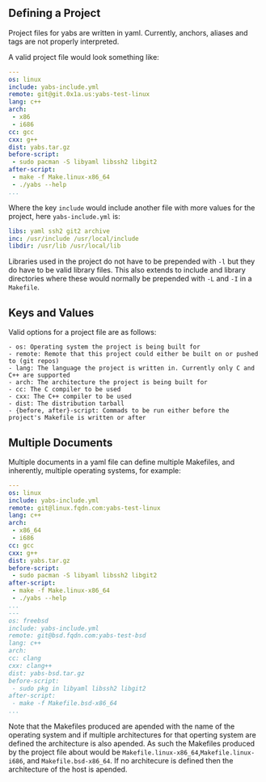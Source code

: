 ## Defining a Project
Project files for yabs are written in yaml. Currently, anchors, aliases and tags 
are not properly
interpreted.

A valid project file would look something like:
```YAML
---
os: linux
include: yabs-include.yml
remote: git@git.0x1a.us:yabs-test-linux
lang: c++
arch:
 - x86
 - i686
cc: gcc
cxx: g++
dist: yabs.tar.gz
before-script:
 - sudo pacman -S libyaml libssh2 libgit2
after-script:
 - make -f Make.linux-x86_64
 - ./yabs --help
...
```
Where the key `include` would include another file with more values 
for the project, here `yabs-include.yml` is:
```YAML
libs: yaml ssh2 git2 archive
inc: /usr/include /usr/local/include
libdir: /usr/lib /usr/local/lib
```
Libraries used in the project do not have to be prepended with `-l` but they do 
have to be valid library files. This also extends to include and library 
directories where these would normally be prepended with `-L` and `-I` in a 
`Makefile`.

## Keys and Values

Valid options for a project file are as follows:
```
- os: Operating system the project is being built for
- remote: Remote that this project could either be built on or pushed to (git repos)
- lang: The language the project is written in. Currently only C and C++ are supported
- arch: The architecture the project is being built for
- cc: The C compiler to be used
- cxx: The C++ compiler to be used
- dist: The distribution tarball
- {before, after}-script: Commads to be run either before the project's Makefile is written or after
```

## Multiple Documents
Multiple documents in a yaml file can define multiple Makefiles, and inherently,
multiple operating systems, for example:
```YAML
---
os: linux
include: yabs-include.yml
remote: git@linux.fqdn.com:yabs-test-linux
lang: c++
arch:
 - x86_64
 - i686
cc: gcc
cxx: g++
dist: yabs.tar.gz
before-script:
 - sudo pacman -S libyaml libssh2 libgit2
after-script:
 - make -f Make.linux-x86_64
 - ./yabs --help
...
---
os: freebsd
include: yabs-include.yml
remote: git@bsd.fqdn.com:yabs-test-bsd
lang: c++
arch:
cc: clang
cxx: clang++
dist: yabs-bsd.tar.gz
before-script:
 - sudo pkg in libyaml libssh2 libgit2
after-script:
 - make -f Makefile.bsd-x86_64
...
```
Note that the Makefiles produced are apended with the name of the operating 
system and if multiple architectures for that operting system are defined 
the architecture is also apended. As such the Makefiles produced by the project
file about would be `Makefile.linux-x86_64`,`Makefile.linux-i686`, 
and `Makefile.bsd-x86_64`. If no architecure is defined then the architecture 
of the host is apended.
